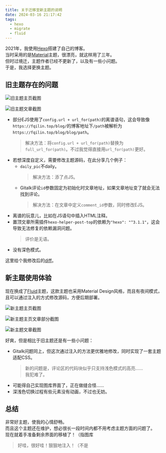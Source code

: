 ```yaml
---
title: 关于迁移至新主题的说明
date: 2024-03-16 21:17:42
tags:
  - hexo
  - migrate
  - fluid
---
```


2021年，我使用[Hexo](https://hexo.io/)搭建了自己的博客。  
当时采用的是[Material](https://github.com/iblh/hexo-theme-material)主题，很漂亮，就这样用了三年。  
但时过境迁，主题作者已经不更新了，以及有一些小问题。  
于是，我选择更换主题。

<!-- more -->

## 旧主题存在的问题

<!-- [点击这里看旧主题](/theme-material/migrate-theme-fluid/#旧主题存在的问题) -->

![旧主题主页截图](screenshot-old-01.png)

![旧主题文章截图](screenshot-old-02.png)

* 部分EJS使用了`config.url + url_for(path)`的离谱语句，这会导致像`https://fqilin.top/blog/`的博客地址下`/path`被解析为`https://fqilin.top/blog/blog/path`。
  > 解决方法：将`config.url + url_for(path)`替换为`full_url_for(path)`。不过我觉得直接用`url_for(path)`更好。
* 若想深度自定义，需要修改主题源码，在此分享几个例子：
  * `daily_pic`不daily。
    > 解决方法：添了点JS。
  * Gitalk评论`id`参数固定为初始化时文章地址，如果文章地址变了就会无法找到评论。
    > 解决方法：在文章中定义`comment_id`参数，同时修改EJS。
* 离谱的玩意儿，比如在JS语句中插入HTML注释。
* 置顶文章所需插件`hexo-helper-post-top`的依赖为`"hexo": "^3.1.1"`，这会导致无法修复的依赖漏洞问题。
  > 评价是无语。
* 没有深色模式。

这里给个我修改后的[diff](hexo-theme-material.diff)。

## 新主题使用体验

<!-- [点击这里回到新主题](/migrate-theme-fluid/#新主题使用体验) -->

现在换成了[Fluid](https://github.com/fluid-dev/hexo-theme-fluid)主题，这款主题也采用Material Design风格，而且有夜间模式，且可以通过注入的方式修改源码，方便后期部署。

![新主题主页截图](screenshot-new-01.png)

![新主题主页文章部分截图](screenshot-new-02.png)

![新主题文章截图](screenshot-new-03.png)

好爽，但是相比于旧主题还是有一些小问题：

* Gitalk问题同上，但这次通过注入的方法更优雅地修改，同时实现了一套主题适配CSS。
  > 新的问题是，评论区的代码块似乎只支持浅色模式的高亮……  
  > 我犯难了。
* 可能得自己实现图库界面了，正在做缝合怪……
* 深浅色切换过程有些元素没有动画，不过也无妨。

## 总结

非常好主题，使我的心情舒畅。  
而且这个主题还在维护，想必很长一段时间内都不用考虑主题方面的问题了。  
现在就着手准备剩余界面的移植了！（指图库

> 好哇，很好哇！狠狠地注入！（不是
